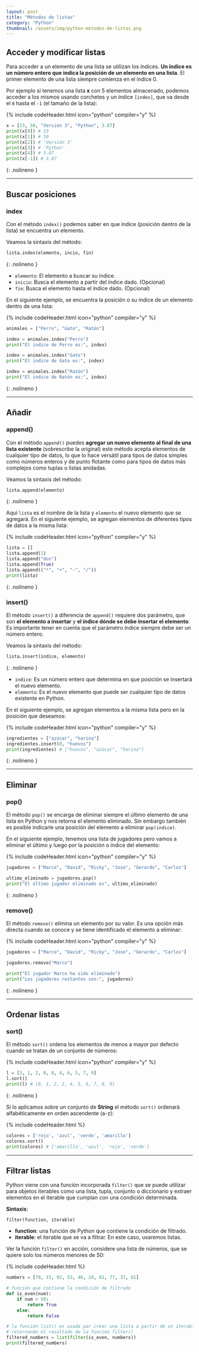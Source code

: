 ```yaml
---
layout: post
title: "Métodos de listas"
category: "Python"
thumbnail: /assets/img/python-metodos-de-listas.png
---
```



## Acceder y modificar listas

Para acceder a un elemento de una lista se utilizan los índices. **Un índice es un número entero que indica la posición de un elemento en una lista**. El primer elemento de una lista siempre comienza en el índice 0.


Por ejemplo si tenemos una lista **x** con 5 elementos almacenado, podemos acceder a los mismos usando corchetes y un índice `[index]`, que va desde el `0` hasta el `-1` (el tamaño de la lista):


{% include codeHeader.html icon="python" compiler="y" %}
```py
x = [23, 50, "Versión 3", "Python", 3.87]
print(x[0]) # 23
print(x[1]) # 50
print(x[2]) # 'Versión 3'
print(x[3]) # 'Python'
print(x[4]) # 3.87
print(x[-1]) # 3.87
```
{: .nolineno }


---

## Buscar posiciones

### index

Con el método `index()` podemos saber en que índice (posición dentro de la lista) se encuentra un elemento.

Veamos la sintaxis del método:

```py
lista.index(elemento, incio, fin)
```
{: .nolineno }

- `elemento`: El elemento a buscar su índice.
- `inicio`: Busca el elemento a partir del índice dado. (Opcional)
- `fin`: Busca el elemento hasta el índice dado. (Opcional)

En el siguiente ejemplo, se encuentra la posición o su índice de un elemento dentro de una lista:

{% include codeHeader.html icon="python" compiler="y" %}
```python
animales = ["Perro", "Gato", "Ratón"]

index = animales.index("Perro")
print("El indice de Perro es:", index)

index = animales.index("Gato")
print("El indice de Gato es:", index)

index = animales.index("Ratón")
print("El indice de Ratón es:", index)
```
{: .nolineno }


---

## Añadir

### append()

Con el método `append()` puedes **agregar un nuevo elemento al final de una lista existente** (sobrescribe la original) este método acepta elementos de cualquier tipo de datos, lo que lo hace versátil para tipos de datos simples como números enteros y de punto flotante como para tipos de datos más complejos como tuplas o listas anidadas.

Veamos la sintaxis del método:

```py
lista.append(elemento)
```
{: .nolineno }

Aquí `lista` es el nombre de la lista y `elemento` el nuevo elemento que se agregará. En el siguiente ejemplo, se agregan elementos de diferentes tipos de datos a la misma lista:

{% include codeHeader.html icon="python" compiler="y" %}
```py
lista = []
lista.append(1)
lista.append("dos")
lista.append(True)
lista.append(("*", "+", "-", "/"))
print(lista)
```
{: .nolineno }

### insert()

El método `insert()` a diferencia de `append()` requiere dos parámetro, que son **el elemento a insertar** y **el índice dónde se debe insertar el elemento**. Es importante tener en cuenta que el parámetro índice siempre debe ser un número entero.

Veamos la sintaxis del método:

```py
lista.insert(indice, elemento)
```
{: .nolineno }

- `indice`: Es un número entero que determina en que posición se insertará el nuevo elemento.
- `elemento`: Es el nuevo elemento que puede ser cualquier tipo de datos existente en Python.

En el siguiente ejemplo, se agregan elementos a la misma lista pero en la posición que deseamos:

{% include codeHeader.html icon="python" compiler="y" %}
```py
ingredientes = ["azúcar", "harina"]
ingredientes.insert(0, "huevos")
print(ingredientes) # ["huevos", "azúcar", "harina"]
```
{: .nolineno }

---

## Eliminar

### pop()

El método `pop()` se encarga de eliminar siempre el último elemento de una lista en Python y nos retorna el elemento eliminado. Sin embargo también es posible indicarle una posición del elemento a eliminar `pop(indice)`.

En el siguiente ejemplo, tenemos una lista de jugadores pero vamos a eliminar el último y luego por la posición o índice del elemento:

{% include codeHeader.html icon="python" compiler="y" %}
```python
jugadores = ["Marco", "David", "Ricky", "Jose", "Gerardo", "Carlos"]

ultimo_eliminado = jugadores.pop()
print("El último jugador eliminado es", ultimo_eliminado)
```
{: .nolineno }

### remove()

El método `remove()` elimina un elemento por su valor. Es una opción más directa cuando se conoce y se tiene identificado el elemento a eliminar:

{% include codeHeader.html icon="python" compiler="y" %}
```python
jugadores = ["Marco", "David", "Ricky", "Jose", "Gerardo", "Carlos"]

jugadores.remove("Marco")

print("El jugador Marco ha sido eliminado")
print("Los jugadores restantes son:", jugadores)
```
{: .nolineno }

---

## Ordenar listas

### sort()

El método `sort()` ordena los elementos de menos a mayor por defecto cuando se tratan de un conjunto de números:

{% include codeHeader.html icon="python" compiler="y" %}
```py
l = [3, 1, 2, 0, 8, 4, 6, 5, 7, 9]
l.sort()
print(l) # [0, 1, 2, 3, 4, 5, 6, 7, 8, 9]
```
{: .nolineno }

Si lo aplicamos sobre un conjunto de **String** el método `sort()` ordenará alfabéticamente en orden ascendente (a-z):

{% include codeHeader.html %}
```py
colores = ['rojo', 'azul', 'verde', 'amarillo']
colores.sort()
print(colores) # ['amarillo', 'azul', 'rojo', 'verde']
```

---

## Filtrar listas

Python viene con una función incorporada `filter()` que se puede utilizar para objetos iterables como una lista, tupla, conjunto o diccionario y extraer elementos en el iterable que cumplan con una condición determinada.

**Sintaxis**:

```
filter(function, iterable)
```

- **function**: una función de Python que contiene la condición de filtrado.
- **iterable**: el iterable que se va a filtrar. En este caso, usaremos listas.

Ver la función `filter()` en acción, considere una lista de números, que se quiere solo los números menores de 50:

{% include codeHeader.html %}
```py
numbers = [79, 15, 92, 53, 46, 24, 81, 77, 37, 61]

# función que contiene la condición de filtrado
def is_even(num):
	if num < 50:
		return True
	else:
		return False

# la función list() es usada par crear una lista a partir de un iterable
# retornando el resultado de la función filter()
filtered_numbers = list(filter(is_even, numbers))
print(filtered_numbers)
```
